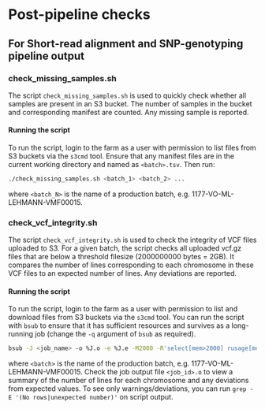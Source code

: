 # Post-pipeline checks 

## For Short-read alignment and SNP-genotyping pipeline output 

### check_missing_samples.sh
The script `check_missing_samples.sh` is used to quickly check whether all samples are present in an S3 bucket. The number of samples in the bucket and corresponding manifest are counted. Any missing sample is reported.

#### Running the script
To run the script, login to the farm as a user with permission to list files from S3 buckets via the `s3cmd` tool. Ensure that any manifest files are in the current working directory and named as `<batch>.tsv`. Then run:

```bash
./check_missing_samples.sh <batch_1> <batch_2> ...
```

where `<batch_N>` is the name of a production batch, e.g. 1177-VO-ML-LEHMANN-VMF00015.

### check_vcf_integrity.sh
The script `check_vcf_integrity.sh` is used to check the integrity of VCF files uploaded to S3. For a given batch, the script checks all uploaded vcf.gz files that are below a threshold filesize (2000000000 bytes = 2GB). It compares the number of lines corresponding to each chromosome in these VCF files to an expected number of lines. Any deviations are reported. 

#### Running the script
To run the script, login to the farm as a user with permission to list and download files from S3 buckets via the `s3cmd` tool. You can run the script with `bsub` to ensure that it has sufficient resources and survives as a long-running job (change the `-q` argument of `bsub` as required).

```bash
bsub -J <job_name> -o %J.o -e %J.e -M2000 -R'select[mem>2000] rusage[mem=2000]' -q long "./check_vcf_integrity.sh <batch>"
```

where `<batch>` is the name of the production batch, e.g. 1177-VO-ML-LEHMANN-VMF00015. Check the job output file `<job_id>.o` to view a summary of the number of lines for each chromosome and any deviations from expected values. To see only warnings/deviations, you can run `grep -E '(No rows|unexpected number)'` on script output.

